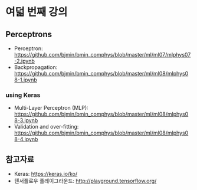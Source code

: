 # 여덟 번째 강의

## Perceptrons

* Perceptron: https://github.com/bjmin/bmin_comphys/blob/master/ml/ml07/mlphys07-2.ipynb
* Backpropagation: https://github.com/bjmin/bmin_comphys/blob/master/ml/ml08/mlphys08-1.ipynb

### using Keras
* Multi-Layer Perceptron (MLP): https://github.com/bjmin/bmin_comphys/blob/master/ml/ml08/mlphys08-3.ipynb
* Validation and over-fitting: https://github.com/bjmin/bmin_comphys/blob/master/ml/ml08/mlphys08-4.ipynb


## 참고자료
* Keras: https://keras.io/ko/
* 텐서플로우 플레이그라운드: http://playground.tensorflow.org/
